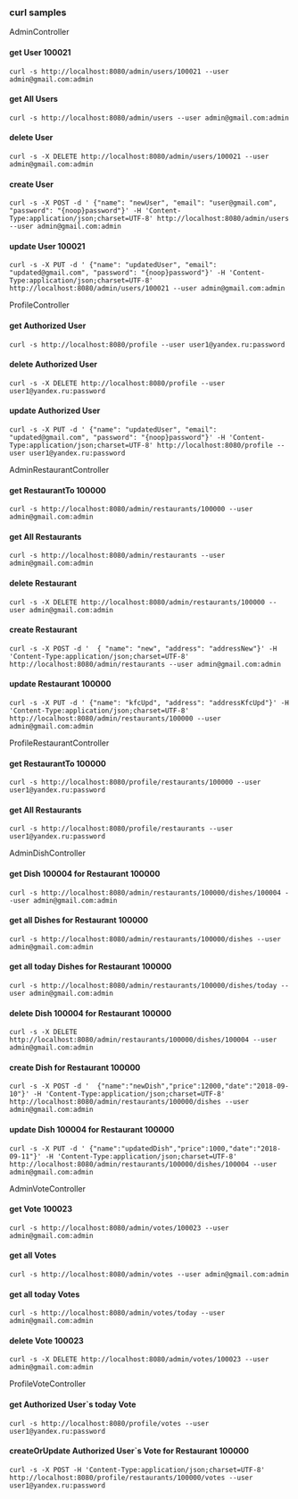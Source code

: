 ### curl samples

AdminController
#### get User 100021
`curl -s http://localhost:8080/admin/users/100021 --user admin@gmail.com:admin`

#### get All Users
`curl -s http://localhost:8080/admin/users --user admin@gmail.com:admin`

#### delete User
`curl -s -X DELETE http://localhost:8080/admin/users/100021 --user admin@gmail.com:admin`

#### create User
`curl -s -X POST -d ' {"name": "newUser", "email": "user@gmail.com", "password": "{noop}password"}' -H 'Content-Type:application/json;charset=UTF-8' http://localhost:8080/admin/users --user admin@gmail.com:admin`

#### update User 100021
`curl -s -X PUT -d ' {"name": "updatedUser", "email": "updated@gmail.com", "password": "{noop}password"}' -H 'Content-Type:application/json;charset=UTF-8' http://localhost:8080/admin/users/100021 --user admin@gmail.com:admin`

ProfileController
#### get Authorized User
`curl -s http://localhost:8080/profile --user user1@yandex.ru:password`

#### delete Authorized User
`curl -s -X DELETE http://localhost:8080/profile --user user1@yandex.ru:password`

#### update Authorized User
`curl -s -X PUT -d ' {"name": "updatedUser", "email": "updated@gmail.com", "password": "{noop}password"}' -H 'Content-Type:application/json;charset=UTF-8' http://localhost:8080/profile --user user1@yandex.ru:password`

AdminRestaurantController
#### get RestaurantTo 100000
`curl -s http://localhost:8080/admin/restaurants/100000 --user admin@gmail.com:admin`

#### get All Restaurants
`curl -s http://localhost:8080/admin/restaurants --user admin@gmail.com:admin`

#### delete Restaurant
`curl -s -X DELETE http://localhost:8080/admin/restaurants/100000 --user admin@gmail.com:admin`

#### create Restaurant
`curl -s -X POST -d '  { "name": "new", "address": "addressNew"}' -H 'Content-Type:application/json;charset=UTF-8' http://localhost:8080/admin/restaurants --user admin@gmail.com:admin`

#### update Restaurant 100000
`curl -s -X PUT -d ' {"name": "kfcUpd", "address": "addressKfcUpd"}' -H 'Content-Type:application/json;charset=UTF-8' http://localhost:8080/admin/restaurants/100000 --user admin@gmail.com:admin`

ProfileRestaurantController
#### get RestaurantTo 100000
`curl -s http://localhost:8080/profile/restaurants/100000 --user user1@yandex.ru:password`

#### get All Restaurants
`curl -s http://localhost:8080/profile/restaurants --user user1@yandex.ru:password`

AdminDishController
#### get Dish 100004 for Restaurant 100000
`curl -s http://localhost:8080/admin/restaurants/100000/dishes/100004 --user admin@gmail.com:admin`

#### get all Dishes for Restaurant 100000
`curl -s http://localhost:8080/admin/restaurants/100000/dishes --user admin@gmail.com:admin`

#### get all today Dishes for Restaurant 100000
`curl -s http://localhost:8080/admin/restaurants/100000/dishes/today --user admin@gmail.com:admin`

#### delete Dish 100004 for Restaurant 100000
`curl -s -X DELETE http://localhost:8080/admin/restaurants/100000/dishes/100004 --user admin@gmail.com:admin`

#### create Dish for Restaurant 100000
`curl -s -X POST -d '  {"name":"newDish","price":12000,"date":"2018-09-10"}' -H 'Content-Type:application/json;charset=UTF-8' http://localhost:8080/admin/restaurants/100000/dishes --user admin@gmail.com:admin`

#### update Dish 100004 for Restaurant 100000
`curl -s -X PUT -d ' {"name":"updatedDish","price":1000,"date":"2018-09-11"}' -H 'Content-Type:application/json;charset=UTF-8' http://localhost:8080/admin/restaurants/100000/dishes/100004 --user admin@gmail.com:admin`

AdminVoteController
#### get Vote 100023
`curl -s http://localhost:8080/admin/votes/100023 --user admin@gmail.com:admin`

#### get all Votes
`curl -s http://localhost:8080/admin/votes --user admin@gmail.com:admin`

#### get all today Votes
`curl -s http://localhost:8080/admin/votes/today --user admin@gmail.com:admin`

#### delete Vote 100023
`curl -s -X DELETE http://localhost:8080/admin/votes/100023 --user admin@gmail.com:admin`

ProfileVoteController
#### get Authorized User`s today Vote
`curl -s http://localhost:8080/profile/votes --user user1@yandex.ru:password`

#### createOrUpdate Authorized User`s Vote for Restaurant 100000
`curl -s -X POST -H 'Content-Type:application/json;charset=UTF-8' http://localhost:8080/profile/restaurants/100000/votes --user user1@yandex.ru:password`

